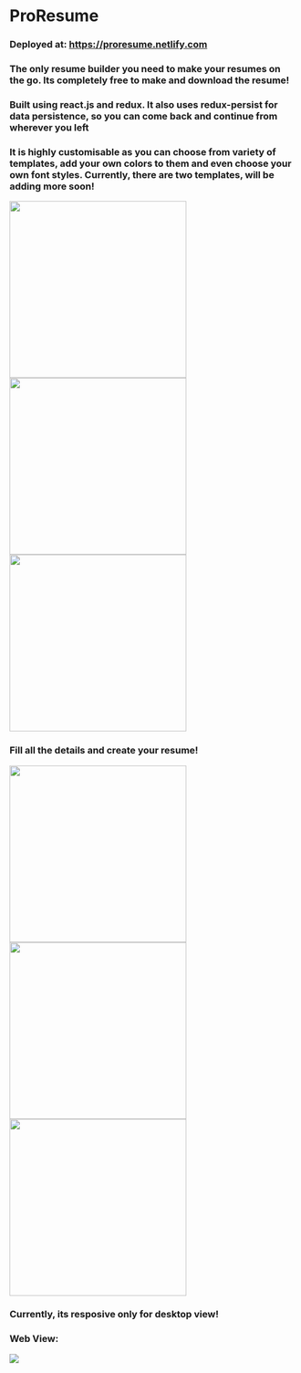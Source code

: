 # ProResume

### Deployed at: https://proresume.netlify.com

### The only resume builder you need to make your resumes on the go. Its completely free to make and download the resume!
### Built using react.js and redux. It also uses redux-persist for data persistence, so you can come back and continue from wherever you left

### It is highly customisable as you can choose from variety of templates, add your own colors to them and even choose your own font styles. Currently, there are two templates, will be adding more soon!

<img src="src/Assets/templates.png" width="310" >  <img src="src/Assets/colors.png" width="310" > <img src="src/Assets/fonts.png" width="310" >

### Fill all the details and create your resume!

<img src="src/Assets/work.png" width="310" >  <img src="src/Assets/edu.png" width="310" > <img src="src/Assets/skills.png" width="310" >

### Currently, its resposive only for desktop view!

### Web View:

![](src/Assets/webview1.png)
